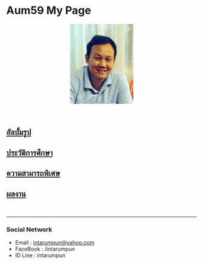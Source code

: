 <p align="center">
  <H1>Aum59 My Page</H1>
</p>
<p align="center"> 
  <img src="pictures/aumpic.jpg"/>
</p>

<br>

## [**อัลบั้มรูป**](myalbum.md)
## [**ประวัติการศึกษา**](education.md)
## [**ความสามารถพิเศษ**](ability.md)
## [**ผลงาน**](project.md)

<br>

* * *

### Social Network

*  Email : intarumpun@yahoo.com
*  FaceBook : /intarumpun
*  ID Line : intarumpun
<br>
<div align="center">
<p id="map" style="width:400px;height:200px"></p>
</div>

<script>
function myMap() {
  var myCenter = new google.maps.LatLng(14.599698,100.362549);
  var mapCanvas = document.getElementById("map");
  var mapOptions = {center: myCenter, zoom: 5};
  var map = new google.maps.Map(mapCanvas, mapOptions);
  var marker = new google.maps.Marker({position:myCenter});
  marker.setMap(map);
}
</script>

<script src="https://maps.googleapis.com/maps/api/js?key=AIzaSyDLf0XzSJrXThU16kCeFKJCZfeCntvFUvI&callback=myMap"></script>
